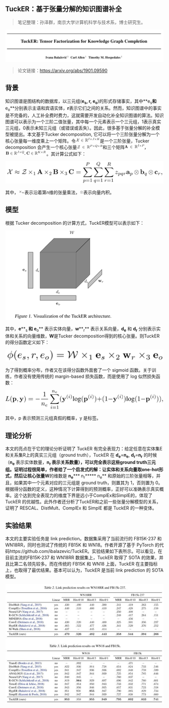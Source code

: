 
## TuckER：基于张量分解的知识图谱补全

> 笔记整理：孙泽群，南京大学计算机科学与技术系，博士研究生。


![](img/TuckER：基于张量分解的知识图谱补全.md_1.png)

> 论文链接：https://arxiv.org/abs/1901.09590


## **背景**

知识图谱是图结构的数据库，以三元组(**e<sub>s</sub>, r, e<sub>o</sub>**)的形式存储事实，其中**e<sub>s</sub>**和**e<sub>o</sub>**分别表示主语和宾语实体，**r**表示它们之间的关系。然而，知识图谱中的事实是不完备的，人工补全费时费力，这就需要开发自动化补全知识图谱的算法。知识图谱可以表示为一个三阶二值张量，其中每一个元素表示一个三元组，1表示真实三元组，0表示未知三元组（或错误或丢失）。因此，很多基于张量分解的补全模型被提出。本文基于Tucker decomposition, 它可以将一个三阶张量分解为一个核心张量每一维度乘上一个矩阵。令![](img/TuckER：基于张量分解的知识图谱补全.md_2.png)是一个三阶张量，Tucker decomposition 会产生一个核心张量![](img/TuckER：基于张量分解的知识图谱补全.md_3.png)和三个矩阵![](img/TuckER：基于张量分解的知识图谱补全.md_4.png)，![](img/TuckER：基于张量分解的知识图谱补全.md_5.png)。其计算公式如下：

![](img/TuckER：基于张量分解的知识图谱补全.md_6.png)



其中，![](img/TuckER：基于张量分解的知识图谱补全.md_7.png)表示沿着第n维的张量乘法，![](img/TuckER：基于张量分解的知识图谱补全.md_8.png)表示向量内积。



## **模型**

根据 Tucker decomposition 的计算方式，TuckER模型可以表示如下：

![](img/TuckER：基于张量分解的知识图谱补全.md_9.png)


其中，**e****<sub>s </sub>**和 **e****<sub>o</sub>** 表示实体向量，**w****<sub>r</sub>** 表示关系向量，**d<sub>e</sub>** 和 **d<sub>r</sub>** 分别表示实体和关系的向量维数，**W**是Tucker decomposition得到的核心张量。则TuckER的得分函数定义如下：

![](img/TuckER：基于张量分解的知识图谱补全.md_10.png)


为了得到概率分布，作者又在该得分函数外面套了一个 sigmoid 函数。关于训练，作者没有使用传统的 margin-based 损失函数，而是使用了 log 似然损失函数：

![](img/TuckER：基于张量分解的知识图谱补全.md_11.png)

其中，p 表示预测三元组真假的概率，y 是标签。



## **理论分析**

本文的亮点在于它的理论分析证明了 TuckER 有完全表现力：给定任意在实体集E和关系集R上的真实三元组（ground truth），TuckER 在 **d<sub>e</sub>**=**n<sub>e</sub>**, **d<sub>r</sub>**=**n<sub>r</sub>** 的时候（**n<sub>e</sub>** 表示实体数量，**n<sub>r </sub>**表示关系数量），可以完全表示这些ground truth三元组。证明过程很简单，作者给了一个启发式的解：让实体和关系向量取one-hot形式，然后让核心张量**W**的维数是 **n<sub>e</sub>***** n<sub>r</sub>***** n<sub>e</sub>** 和原始的三阶张量相等，并且，如果其中一个元素对应的三元组是 ground truth，则置其为 1，否则置为 0。根据得分函数的定义，这种情况下计算得到的预测概率，正好可以准确表示真实概率。这个达到完全表现力的维度下界是远小于ComplEx和SimplE的，体现了 TuckER 的优越性。此外作者还分析了TuckER和之前一些张量分解模型的关系，证明了 RESCAL、DistMult、ComplEx 和 SimplE 都是 TuckER 的一种变体。


## **实验结果**

本文的主要实验任务是 link prediction。数据集采用了当前流行的 FB15K-237 和 WN18RR，同时也测试了传统的 FB15K 和 WN18。作者开源了基于 PyTorch 的代码https://github.com/ibalazevic/TuckER。实验结果如下表所示。可以看见，在目前主流的FB15K-237 和 WN18RR 数据集上，TuckER 取得了 SOTA 的效果，并且比第二名领先较多。而在传统的 FB15K 和 WN18 上面，TuckER 在主要指标上，也取得了最优结果。基本可以认为，TuckER 是当前 link prediction 的 SOTA 模型。

![](img/TuckER：基于张量分解的知识图谱补全.md_12.png)

